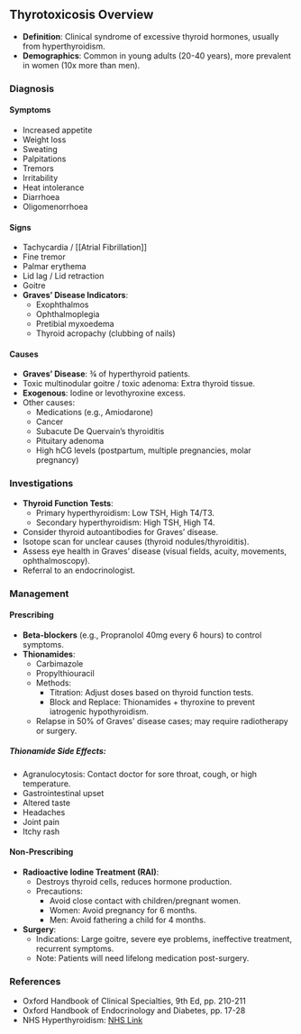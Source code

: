 ## Thyrotoxicosis Overview

- **Definition**: Clinical syndrome of excessive thyroid hormones, usually from hyperthyroidism.
- **Demographics**: Common in young adults (20-40 years), more prevalent in women (10x more than men).

### Diagnosis 

#### Symptoms
- Increased appetite
- Weight loss
- Sweating
- Palpitations
- Tremors
- Irritability
- Heat intolerance
- Diarrhoea
- Oligomenorrhoea

#### Signs
- Tachycardia / [[Atrial Fibrillation]]
- Fine tremor
- Palmar erythema
- Lid lag / Lid retraction
- Goitre
- **Graves’ Disease Indicators**:
  - Exophthalmos
  - Ophthalmoplegia
  - Pretibial myxoedema
  - Thyroid acropachy (clubbing of nails)

#### Causes
- **Graves’ Disease**: ¾ of hyperthyroid patients.
- Toxic multinodular goitre / toxic adenoma: Extra thyroid tissue.
- **Exogenous**: Iodine or levothyroxine excess.
- Other causes:
  - Medications (e.g., Amiodarone)
  - Cancer
  - Subacute De Quervain’s thyroiditis
  - Pituitary adenoma
  - High hCG levels (postpartum, multiple pregnancies, molar pregnancy)

### Investigations
- **Thyroid Function Tests**:
  - Primary hyperthyroidism: Low TSH, High T4/T3.
  - Secondary hyperthyroidism: High TSH, High T4.
- Consider thyroid autoantibodies for Graves’ disease.
- Isotope scan for unclear causes (thyroid nodules/thyroiditis).
- Assess eye health in Graves’ disease (visual fields, acuity, movements, ophthalmoscopy).
- Referral to an endocrinologist.

### Management 

#### Prescribing
- **Beta-blockers** (e.g., Propranolol 40mg every 6 hours) to control symptoms.
- **Thionamides**:
  - Carbimazole
  - Propylthiouracil
  - Methods:
    - Titration: Adjust doses based on thyroid function tests.
    - Block and Replace: Thionamides + thyroxine to prevent iatrogenic hypothyroidism.
  - Relapse in 50% of Graves' disease cases; may require radiotherapy or surgery.
  
##### Thionamide Side Effects:
- Agranulocytosis: Contact doctor for sore throat, cough, or high temperature.
- Gastrointestinal upset
- Altered taste
- Headaches
- Joint pain
- Itchy rash

#### Non-Prescribing
- **Radioactive Iodine Treatment (RAI)**:
  - Destroys thyroid cells, reduces hormone production.
  - Precautions:
    - Avoid close contact with children/pregnant women.
    - Women: Avoid pregnancy for 6 months.
    - Men: Avoid fathering a child for 4 months.
- **Surgery**:
  - Indications: Large goitre, severe eye problems, ineffective treatment, recurrent symptoms.
  - Note: Patients will need lifelong medication post-surgery.

### References
- Oxford Handbook of Clinical Specialties, 9th Ed, pp. 210-211
- Oxford Handbook of Endocrinology and Diabetes, pp. 17-28
- NHS Hyperthyroidism: [NHS Link](https://www.nhs.uk/conditions/overactive-thyroid-hyperthyroidism/)